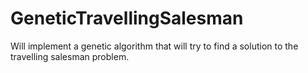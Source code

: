 GeneticTravellingSalesman
=========================

Will implement a genetic algorithm that will try to find a solution to the travelling salesman problem.

